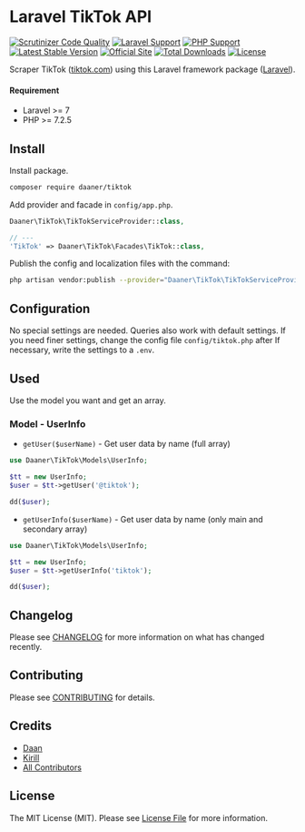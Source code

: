 # Laravel TikTok API

[![Scrutinizer Code Quality](https://scrutinizer-ci.com/g/daaner/tiktok/badges/quality-score.png?b=master)](https://scrutinizer-ci.com/g/daaner/tiktok/?branch=master)
[![Laravel Support](https://img.shields.io/badge/Laravel-7+-brightgreen.svg)]()
[![PHP Support](https://img.shields.io/badge/PHP-7.2.5+-brightgreen.svg)]()
[![Latest Stable Version](https://poser.pugx.org/daaner/tiktok/v)](//packagist.org/packages/daaner/tiktok)
[![Official Site](https://img.shields.io/badge/official-site-blue.svg)](https://tiktok.com/)
[![Total Downloads](https://poser.pugx.org/daaner/tiktok/downloads)](//packagist.org/packages/daaner/tiktok)
[![License](https://poser.pugx.org/daaner/tiktok/license)](//packagist.org/packages/daaner/tiktok)

Scraper TikTok ([tiktok.com](https://tiktok.com/)) using this Laravel framework package ([Laravel](https://laravel.com)).


#### Requirement
- Laravel >= 7
- PHP >= 7.2.5

## Install
Install package.

``` bash
composer require daaner/tiktok
```


Add provider and facade in `config/app.php`.

```php
Daaner\TikTok\TikTokServiceProvider::class,

// ---
'TikTok' => Daaner\TikTok\Facades\TikTok::class,
```

Publish the config and localization files with the command:

``` bash
php artisan vendor:publish --provider="Daaner\TikTok\TikTokServiceProvider"
```

## Configuration
No special settings are needed. Queries also work with default settings. If you need finer settings, change the config file `config/tiktok.php` after
If necessary, write the settings to a `.env`.


## Used
Use the model you want and get an array.


### Model - UserInfo
- `getUser($userName)` - Get user data by name (full array)
```php
use Daaner\TikTok\Models\UserInfo;

$tt = new UserInfo;
$user = $tt->getUser('@tiktok');

dd($user);
```

- `getUserInfo($userName)` - Get user data by name (only main and secondary array)
```php
use Daaner\TikTok\Models\UserInfo;

$tt = new UserInfo;
$user = $tt->getUserInfo('tiktok');

dd($user);
```



## Changelog

Please see [CHANGELOG](CHANGELOG.md) for more information on what has changed recently.

## Contributing

Please see [CONTRIBUTING](CONTRIBUTING.md) for details.

## Credits

- [Daan](https://github.com/daaner)
- [Kirill](https://github.com/kastahov)
- [All Contributors](../../contributors)

## License

The MIT License (MIT). Please see [License File](LICENSE.md) for more information.
